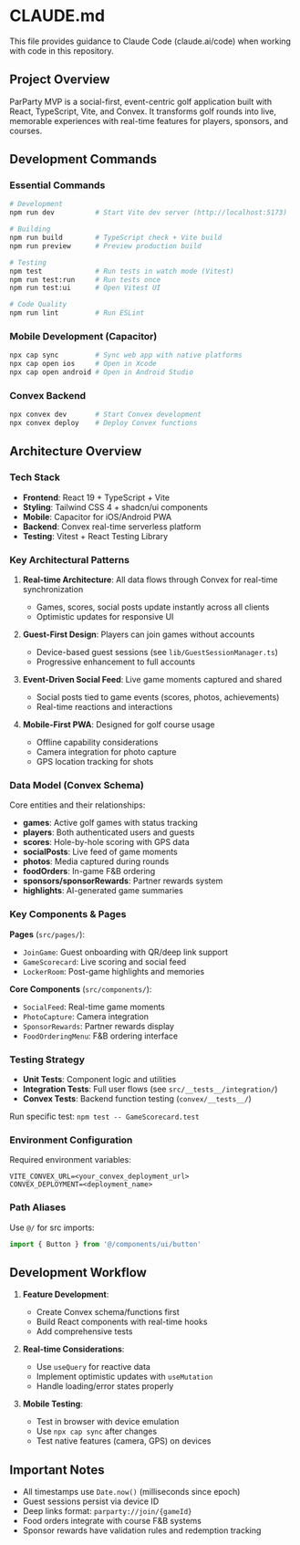 # CLAUDE.md

This file provides guidance to Claude Code (claude.ai/code) when working with code in this repository.

## Project Overview

ParParty MVP is a social-first, event-centric golf application built with React, TypeScript, Vite, and Convex. It transforms golf rounds into live, memorable experiences with real-time features for players, sponsors, and courses.

## Development Commands

### Essential Commands
```bash
# Development
npm run dev          # Start Vite dev server (http://localhost:5173)

# Building
npm run build        # TypeScript check + Vite build
npm run preview      # Preview production build

# Testing
npm test             # Run tests in watch mode (Vitest)
npm run test:run     # Run tests once
npm run test:ui      # Open Vitest UI

# Code Quality
npm run lint         # Run ESLint
```

### Mobile Development (Capacitor)
```bash
npx cap sync         # Sync web app with native platforms
npx cap open ios     # Open in Xcode
npx cap open android # Open in Android Studio
```

### Convex Backend
```bash
npx convex dev       # Start Convex development
npx convex deploy    # Deploy Convex functions
```

## Architecture Overview

### Tech Stack
- **Frontend**: React 19 + TypeScript + Vite
- **Styling**: Tailwind CSS 4 + shadcn/ui components
- **Mobile**: Capacitor for iOS/Android PWA
- **Backend**: Convex real-time serverless platform
- **Testing**: Vitest + React Testing Library

### Key Architectural Patterns

1. **Real-time Architecture**: All data flows through Convex for real-time synchronization
   - Games, scores, social posts update instantly across all clients
   - Optimistic updates for responsive UI

2. **Guest-First Design**: Players can join games without accounts
   - Device-based guest sessions (see `lib/GuestSessionManager.ts`)
   - Progressive enhancement to full accounts

3. **Event-Driven Social Feed**: Live game moments captured and shared
   - Social posts tied to game events (scores, photos, achievements)
   - Real-time reactions and interactions

4. **Mobile-First PWA**: Designed for golf course usage
   - Offline capability considerations
   - Camera integration for photo capture
   - GPS location tracking for shots

### Data Model (Convex Schema)

Core entities and their relationships:
- **games**: Active golf games with status tracking
- **players**: Both authenticated users and guests
- **scores**: Hole-by-hole scoring with GPS data
- **socialPosts**: Live feed of game moments
- **photos**: Media captured during rounds
- **foodOrders**: In-game F&B ordering
- **sponsors/sponsorRewards**: Partner rewards system
- **highlights**: AI-generated game summaries

### Key Components & Pages

**Pages** (`src/pages/`):
- `JoinGame`: Guest onboarding with QR/deep link support
- `GameScorecard`: Live scoring and social feed
- `LockerRoom`: Post-game highlights and memories

**Core Components** (`src/components/`):
- `SocialFeed`: Real-time game moments
- `PhotoCapture`: Camera integration
- `SponsorRewards`: Partner rewards display
- `FoodOrderingMenu`: F&B ordering interface

### Testing Strategy

- **Unit Tests**: Component logic and utilities
- **Integration Tests**: Full user flows (see `src/__tests__/integration/`)
- **Convex Tests**: Backend function testing (`convex/__tests__/`)

Run specific test: `npm test -- GameScorecard.test`

### Environment Configuration

Required environment variables:
```
VITE_CONVEX_URL=<your_convex_deployment_url>
CONVEX_DEPLOYMENT=<deployment_name>
```

### Path Aliases

Use `@/` for src imports:
```typescript
import { Button } from '@/components/ui/button'
```

## Development Workflow

1. **Feature Development**:
   - Create Convex schema/functions first
   - Build React components with real-time hooks
   - Add comprehensive tests

2. **Real-time Considerations**:
   - Use `useQuery` for reactive data
   - Implement optimistic updates with `useMutation`
   - Handle loading/error states properly

3. **Mobile Testing**:
   - Test in browser with device emulation
   - Use `npx cap sync` after changes
   - Test native features (camera, GPS) on devices

## Important Notes

- All timestamps use `Date.now()` (milliseconds since epoch)
- Guest sessions persist via device ID
- Deep links format: `parparty://join/{gameId}`
- Food orders integrate with course F&B systems
- Sponsor rewards have validation rules and redemption tracking